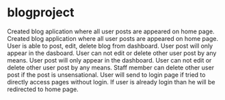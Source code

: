 # blogproject
 Created  blog aplication where all user posts are appeared on home page. Created  blog application where all user posts are appeared on home page. User is able to post, edit, delete blog from dashboard. User post will only appear in the dasboard. User can not edit or delete other user post by any means. User post will only appear in the dashboard. User can not edit or delete other user post by any means. Staff member can delete other user post if the post is unsensational. User will send to login page if tried to directly access pages without login. If user is already login than he will be redirected to home  page.
